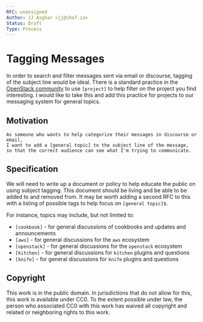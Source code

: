 ```yaml
---
RFC: unassigned
Author: JJ Asghar <jj@chef.io>
Status: Draft
Type: Process
---
```


# Tagging Messages

In order to search and filter messages sent via email or discourse, tagging of
the subject line would be ideal. There is a standard practice in the [OpenStack
community][openstack] to use `[project]` to help filter on the project you
find interesting. I would like to take this and add this practice for projects to our
messaging system for general topics.

## Motivation

    As someone who wants to help categorize their messages in discourse or email,
    I want to add a [general topic] to the subject line of the message,
    so that the correct audience can see what I'm trying to communicate.

## Specification

We will need to write up a document or policy to help educate the public on using
subject tagging. This document should be living and be able to be added to and removed from.
It may be worth adding a second RFC to this with a listing of possible tags to help
focus on `[general topic]`s.

For instance, topics may include, but not limited to:
- `[cookbook]` - for general discussions of cookbooks and updates and announcements
- `[aws]` - for general discussions for the `aws` ecosystem
- `[openstack]` - for general discussions for the `openstack` ecosystem
- `[kitchen]` - for general discussions for `kitchen` plugins and questions
- `[knife]` - for general discussions for `knife` plugins and questions

## Copyright

This work is in the public domain. In jurisdictions that do not allow for this,
this work is available under CC0. To the extent possible under law, the person
who associated CC0 with this work has waived all copyright and related or
neighboring rights to this work.

[openstack]: https://wiki.openstack.org/wiki/MailingListEtiquette
